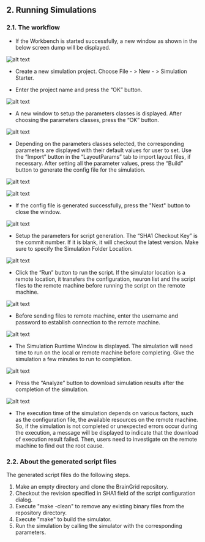 ## 2. Running Simulations
### 2.1. The workflow
 
* If the Workbench is started successfully, a new window as shown in the below screen dump will be displayed.

![alt text](images/WorkbenchHome.png "Home")


* Create a new simulation project. Choose File - > New - > Simulation Starter.


* Enter the project name and press the “OK” button.

![alt text](images/WorkbenchNewProjectOK.png "Press OK")
 
* A new window to setup the parameters classes is displayed. After choosing the parameters classes, press the “OK” button.

![alt text](images/WorkbenchParamClassesSelection.png "Select Classes")
 
* Depending on the parameters classes selected, the corresponding parameters are displayed with their default values for user to set. Use the “Import” button in the “LayoutParams” tab to import layout files, if necessary. After setting all the parameter values, press the “Build” button to generate the config file for the simulation.

![alt text](images/WorkbenchSetParams1.png "Set Parameters")

![alt text](images/WorkbenchSetParams2.png "Set Parameters")
 
* If the config file is generated successfully, press the "Next" button to close the window.

![alt text](images/WorkbenchSetParams3.png "Press OK")
 
* Setup the parameters for script generation. The “SHA1 Checkout Key” is the commit number. If it is blank, it will checkout the latest version. Make sure to specify the Simulation Folder Location. 

![alt text](images/WorkbenchScriptSpecification.png "Script Specification")
 
* Click the “Run” button to run the script. If the simulator location is a remote location, it transfers the configuration, neuron list and the script files to the remote machine before running the script on the remote machine.

![alt text](images/WorkbenchRunScriptButton.png "Run script")
 
* Before sending files to remote machine, enter the username and password to establish connection to the remote machine.

![alt text](images/WorkbenchCredential.png "Credential")

* The Simulation Runtime Window is displayed. The simulation will need time to run on the local or remote machine before completing. Give the simulation a few minutes to run to completion.

![alt text](images/SimulationRuntimeEnvironment.png "Runtime Environment")
 
* Press the “Analyze” button to download simulation results after the completion of the simulation.

![alt text](images/WorkbenchAnalyzeButton.png "Analyze")
 
* The execution time of the simulation depends on various factors, such as the configuration file, the available resources on the remote machine. So, if the simulation is not completed or unexpected errors occur during the execution, a message will be displayed to indicate that the download of execution result failed. Then, users need to investigate on the remote machine to find out the root cause.
 

### 2.2. About the generated script files
The generated script files do the following steps.
1. Make an empty directory and clone the BrainGrid repository.
2. Checkout the revision specified in SHA1 field of the script configuration dialog.
3. Execute "make -clean" to remove any existing binary files from the repository directory.
4. Execute "make" to build the simulator.
5. Run the simulation by calling the simulator with the corresponding parameters.
